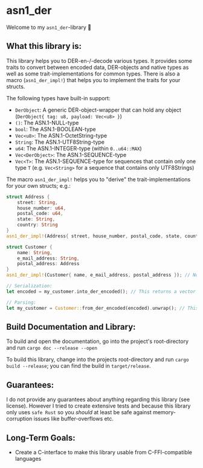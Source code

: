 asn1_der
========
Welcome to my `asn1_der`-library 🎉


What this library is:
---------------------
This library helps you to DER-en-/-decode various types. It provides some traits to convert between encoded data,
DER-objects and native types as well as some trait-implementations for common types. There is also a macro
(`asn1_der_impl!`) that helps you to implement the traits for your structs.  

The following types have built-in support:
 - `DerObject`: A generic DER-object-wrapper that can hold any object (`DerObject{ tag: u8, payload: Vec<u8> }`)
 - `()`: The ASN.1-NULL-type
 - `bool`: The ASN.1-BOOLEAN-type
 - `Vec<u8>`: The ASN.1-OctetString-type
 - `String`: The ASN.1-UTF8String-type
 - `u64`: The ASN.1-INTEGER-type (within `0..u64::MAX`)
 - `Vec<DerObject>`: The ASN.1-SEQUENCE-type
 - `Vec<T>`: The ASN.1-SEQUENCE-type for sequences that contain only one type `T` (e.g. `Vec<String>` for a sequence
   that contains only UTF8Strings)

The macro `asn1_der_impl!` helps you to "derive" the trait-implementations for your own structs; e.g.:
```rust
struct Address {
	street: String,
	house_number: u64,
	postal_code: u64,
	state: String,
	country: String
}
asn1_der_impl!(Address{ street, house_number, postal_code, state, country }); // Now our struct supports all DER-conversion-traits

struct Customer {
	name: String,
	e_mail_address: String,
	postal_address: Address
}
asn1_der_impl!(Customer{ name, e_mail_address, postal_address }); // Now this struct supports all DER-conversion-traits too! It's only necessary that all fields implement these traits

// Serialization:
let encoded = my_customer.into_der_encoded(); // This returns a vector containing the DER-encoded representation of this customer (a sequence containing the struct's fields)

// Parsing:
let my_customer = Customer::from_der_encoded(encoded).unwrap(); // This returns our customer (if the data is valid)
```


Build Documentation and Library:
--------------------------------
To build and open the documentation, go into the project's root-directory and run `cargo doc --release --open`

To build this library, change into the projects root-directory and run `cargo build --release`; you can find the build
in `target/release`.


Guarantees:
-----------
I do not provide any guarantees about anything regarding this library (see license).
However I tried to create extensive tests and because this library only uses `safe Rust` so you _should_ at least be
safe against memory-corruption issues like buffer-overflows etc.


Long-Term Goals:
----------------
 - Create a C-interface to make this library usable from C-FFI-compatible languages